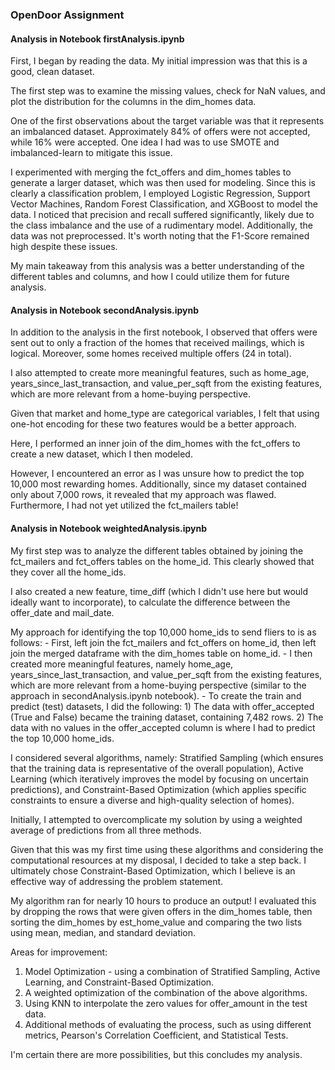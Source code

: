 ### OpenDoor Assignment 

#### Analysis in Notebook firstAnalysis.ipynb

First, I began by reading the data. My initial impression was that this is a good, clean dataset.

The first step was to examine the missing values, check for NaN values, and plot the distribution for the columns in the dim_homes data.

One of the first observations about the target variable was that it represents an imbalanced dataset. Approximately 84% of offers were not accepted, while 16% were accepted. One idea I had was to use SMOTE and imbalanced-learn to mitigate this issue.

I experimented with merging the fct_offers and dim_homes tables to generate a larger dataset, which was then used for modeling. Since this is clearly a classification problem, I employed Logistic Regression, Support Vector Machines, Random Forest Classification, and XGBoost to model the data. I noticed that precision and recall suffered significantly, likely due to the class imbalance and the use of a rudimentary model. Additionally, the data was not preprocessed. It's worth noting that the F1-Score remained high despite these issues.

My main takeaway from this analysis was a better understanding of the different tables and columns, and how I could utilize them for future analysis.

#### Analysis in Notebook secondAnalysis.ipynb 

In addition to the analysis in the first notebook, I observed that offers were sent out to only a fraction of the homes that received mailings, which is logical. Moreover, some homes received multiple offers (24 in total).

I also attempted to create more meaningful features, such as home_age, years_since_last_transaction, and value_per_sqft from the existing features, which are more relevant from a home-buying perspective.

Given that market and home_type are categorical variables, I felt that using one-hot encoding for these two features would be a better approach.

Here, I performed an inner join of the dim_homes with the fct_offers to create a new dataset, which I then modeled.

However, I encountered an error as I was unsure how to predict the top 10,000 most rewarding homes. Additionally, since my dataset contained only about 7,000 rows, it revealed that my approach was flawed. Furthermore, I had not yet utilized the fct_mailers table!

#### Analysis in Notebook weightedAnalysis.ipynb

My first step was to analyze the different tables obtained by joining the fct_mailers and fct_offers tables on the home_id. This clearly showed that they cover all the home_ids.

I also created a new feature, time_diff (which I didn't use here but would ideally want to incorporate), to calculate the difference between the offer_date and mail_date.

My approach for identifying the top 10,000 home_ids to send fliers to is as follows:
    - First, left join the fct_mailers and fct_offers on home_id, then left join the merged dataframe with the dim_homes table on home_id.
    - I then created more meaningful features, namely home_age, years_since_last_transaction, and value_per_sqft from the existing features, which are more relevant from a home-buying perspective (similar to the approach in secondAnalysis.ipynb notebook).
    - To create the train and predict (test) datasets, I did the following:
    1) The data with offer_accepted (True and False) became the training dataset, containing 7,482 rows.
    2) The data with no values in the offer_accepted column is where I had to predict the top 10,000 home_ids.

I considered several algorithms, namely: Stratified Sampling (which ensures that the training data is representative of the overall population), Active Learning (which iteratively improves the model by focusing on uncertain predictions), and Constraint-Based Optimization (which applies specific constraints to ensure a diverse and high-quality selection of homes).

Initially, I attempted to overcomplicate my solution by using a weighted average of predictions from all three methods.

Given that this was my first time using these algorithms and considering the computational resources at my disposal, I decided to take a step back. I ultimately chose Constraint-Based Optimization, which I believe is an effective way of addressing the problem statement.

My algorithm ran for nearly 10 hours to produce an output! I evaluated this by dropping the rows that were given offers in the dim_homes table, then sorting the dim_homes by est_home_value and comparing the two lists using mean, median, and standard deviation.

Areas for improvement:

1) Model Optimization - using a combination of Stratified Sampling, Active Learning, and Constraint-Based Optimization.
2) A weighted optimization of the combination of the above algorithms.
3) Using KNN to interpolate the zero values for offer_amount in the test data.
4) Additional methods of evaluating the process, such as using different metrics, Pearson's Correlation Coefficient, and Statistical Tests.

I'm certain there are more possibilities, but this concludes my analysis.
